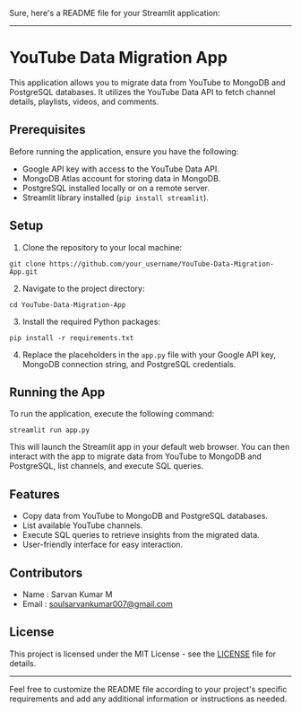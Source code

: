 Sure, here's a README file for your Streamlit application:

---

# YouTube Data Migration App

This application allows you to migrate data from YouTube to MongoDB and PostgreSQL databases. It utilizes the YouTube Data API to fetch channel details, playlists, videos, and comments.

## Prerequisites

Before running the application, ensure you have the following:

- Google API key with access to the YouTube Data API.
- MongoDB Atlas account for storing data in MongoDB.
- PostgreSQL installed locally or on a remote server.
- Streamlit library installed (`pip install streamlit`).

## Setup

1. Clone the repository to your local machine:

```
git clone https://github.com/your_username/YouTube-Data-Migration-App.git
```

2. Navigate to the project directory:

```
cd YouTube-Data-Migration-App
```

3. Install the required Python packages:

```
pip install -r requirements.txt
```

4. Replace the placeholders in the `app.py` file with your Google API key, MongoDB connection string, and PostgreSQL credentials.

## Running the App

To run the application, execute the following command:

```
streamlit run app.py
```

This will launch the Streamlit app in your default web browser. You can then interact with the app to migrate data from YouTube to MongoDB and PostgreSQL, list channels, and execute SQL queries.

## Features

- Copy data from YouTube to MongoDB and PostgreSQL databases.
- List available YouTube channels.
- Execute SQL queries to retrieve insights from the migrated data.
- User-friendly interface for easy interaction.

## Contributors

- Name : Sarvan Kumar M
- Email : soulsarvankumar007@gmail.com

## License

This project is licensed under the MIT License - see the [LICENSE](LICENSE) file for details.

---

Feel free to customize the README file according to your project's specific requirements and add any additional information or instructions as needed.
